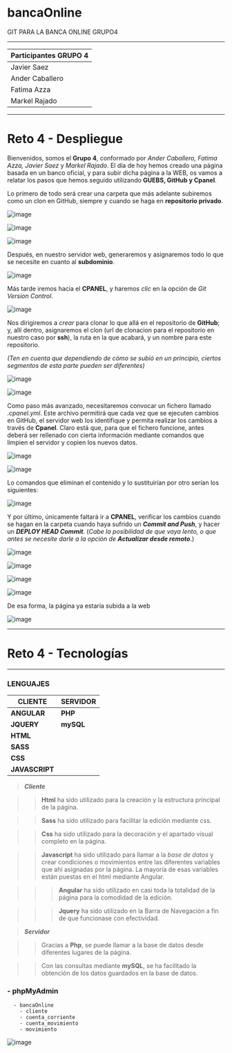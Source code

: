 # bancaOnline
GIT PARA LA BANCA ONLINE GRUPO4
___
| Participantes  GRUPO 4|
|---------------|
|Javier Saez |
|Ander Caballero |
|Fatima Azza |
|Markel Rajado |
---


# Reto 4 - Despliegue


Bienvenidos, somos el **Grupo 4**, conformado por _Ander Caballero, Fatima Azza, Javier Saez_ y _Markel Rajado_. El día de hoy hemos creado una página basada en un banco oficial, y para subir dicha página a la WEB, os vamos a relatar los pasos que hemos seguido utilizando **GUEBS, GitHub y Cpanel**.

Lo primero de todo será crear una carpeta que más adelante subiremos como un clon en GitHub, siempre y cuando se haga en **repositorio privado**.


![image](https://user-images.githubusercontent.com/95285796/212898026-f769683e-1775-49ff-8080-94444a378282.png)

![image](https://user-images.githubusercontent.com/95285796/212898120-3753184d-07ff-47f3-98e2-b6bfb05c4fe7.png)

![image](https://user-images.githubusercontent.com/95285796/212898141-6f120ecb-c982-4254-a03b-469ff5a5b3c6.png)








Después, en nuestro servidor web, generaremos y asignaremos todo lo que se necesite en cuanto al **subdominio**. 
 
![image](https://user-images.githubusercontent.com/95285796/212898195-afeef8b1-2bdf-4072-9cd1-a8c191330a13.png)


Más tarde iremos hacia el **CPANEL**, y haremos _clic_ en la opción de _Git Version Control_.

![image](https://user-images.githubusercontent.com/95285796/212898207-0cd7ea3d-5714-4081-a4ac-14ebb33951e0.png)








Nos dirigiremos a _crear_ para clonar lo que allá en el repositorio de **GitHub**; y, allí dentro, asignaremos el clon (url de clonacion para el repositorio en nuestro caso por **ssh**), la ruta en la que acabará, y un nombre para este repositorio. 

_(Ten en cuenta que dependiendo de cómo se subió en un principio, ciertos segmentos de esta parte pueden ser diferentes)_

![image](https://user-images.githubusercontent.com/95285796/212898316-d85e265a-0f13-4e39-afe3-dae916a49d61.png)

![image](https://user-images.githubusercontent.com/95285796/212898328-5f7fc784-1948-42c8-a409-bc609b3a33a7.png)








Como paso más avanzado, necesitaremos convocar un fichero llamado _.cpanel.yml_. Este archivo permitirá que cada vez que se ejecuten cambios en GitHub, el servidor web los identifique y permita realizar los cambios a través de **Cpanel**. Claro está que, para que el fichero funcione, antes deberá ser rellenado con cierta información mediante comandos que limpien el servidor y copien los nuevos datos.

![image](https://user-images.githubusercontent.com/95285796/212898404-032473db-3910-49e6-b4c7-81d10c1b9bd1.png)

![image](https://user-images.githubusercontent.com/95285796/212898685-f95acc7c-48aa-445a-a41e-289bedbe062e.png)






Lo comandos que eliminan el contenido y lo sustituirían por otro serían los siguientes:

![image](https://user-images.githubusercontent.com/95285796/212898730-3914e4b0-844d-4f70-9eb6-d289dd4e8cfe.png)





Y por último, únicamente faltará ir a **CPANEL**, verificar los cambios cuando se hagan en la carpeta cuando haya sufrido un ***Commit and Push***, y hacer un ***DEPLOY HEAD Commit***. (_Cabe la posibilidad de que vaya lento, o que antes se necesite darle a la opción de_ ***Actualizar desde remoto***.)

![image](https://user-images.githubusercontent.com/95285796/212898756-c3a3304b-0c22-4d19-bfae-8ef7f7f31da5.png)

![image](https://user-images.githubusercontent.com/95285796/212898768-59ad6e8a-61d8-4b73-a692-f7eac3d93fcf.png)

![image](https://user-images.githubusercontent.com/95285796/212898800-5b924fa6-7f1b-4138-9d35-756ecee355c3.png)

![image](https://user-images.githubusercontent.com/95285579/213389207-22175620-ce18-41f4-b3d8-484bcd0a25c6.png)



De esa forma, la página ya estaría subida a la web

![image](https://user-images.githubusercontent.com/95285796/212898861-7a3f7afa-35c8-437c-ba66-0ac5d99dfcec.png)




---

# Reto 4 - Tecnologías

___
### LENGUAJES
| **CLIENTE** | **SERVIDOR** |
|---------------|---------------|
|**ANGULAR** |**PHP** |
|**JQUERY** |**mySQL** |
|**HTML** |
|**SASS** |
|**CSS** |
|**JAVASCRIPT** |




>***Cliente***

>>**Html** ha sido utilizado para la creación y la estructura principal de la página.

>>**Sass** ha sido utilizado para facilitar la edición mediante css.

>>**Css** ha sido utilizado para la decoración y el apartado visual completo en la página.

>>**Javascript** ha sido utilizado para llamar a la *base de datos* y crear condiciones o movimientos entre las diferentes variables que ahí asignadas por la página. La mayoría de esas variables están puestas en el html mediante Angular.

>>>**Angular** ha sido utilizado en casi toda la totalidad de la página para la comodidad de la edición.

>>>**Jquery** ha sido utilizado en la Barra de Navegación a fin de que funcionase con efectividad.


>***Servidor***

>>Gracias a **Php**, se puede llamar a la base de datos desde diferentes lugares de la página.

>>Con las consultas mediante **mySQL**, se ha facilitado la obtención de los datos guardados en la base de datos.





### - phpMyAdmin
      - bancaOnline
        - cliente
        - cuenta_corriente
        - cuenta_movimiento
        - movimiento
        
![image](https://user-images.githubusercontent.com/95285796/213404780-3e59d525-7422-46d3-ad68-e09133e28adf.png)


